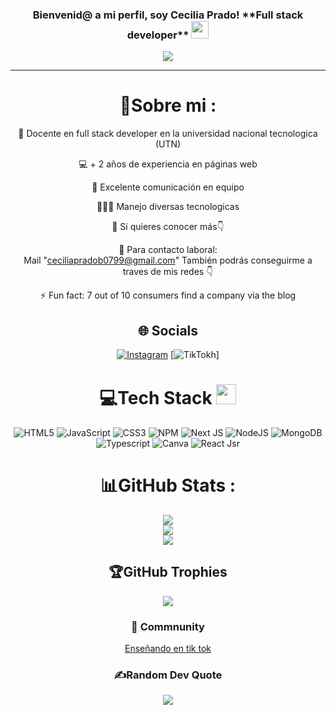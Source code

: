 <h3 align="center">
 Bienvenid@ a mi perfil, soy Cecilia Prado!
 **Full stack developer** 
  <img src="https://media.giphy.com/media/hvRJCLFzcasrR4ia7z/giphy.gif" width="28">
</h3>
<p align="center">
  <a href="https://github.com/CodeWhiteWeb/CodeWhiteWeb"><img src="https://readme-typing-svg.herokuapp.com?color=%2336BCF7&center=true&vCenter=true&lines=Hi+%2C+welcome+to+my+Github+page;I+am+CodeWhiteWeb;I+am+a+High+school+student;Web+Dev;Game+Dev;Bot+Dev;Crypto+Lover+%3C3"></a>
</p>

---
<div align="center">
  
# 💫Sobre mi :
🔭 Docente en full stack developer en la universidad nacional tecnologica (UTN) 
  
💻 + 2 años de experiencia en páginas web

  👯 Excelente comunicación en equipo

  👩🏻‍💻 Manejo diversas tecnologicas 

  💬 Si quieres conocer más👇

  📩 Para contacto laboral:  
  Mail  "ceciliapradob0799@gmail.com" 
  También podrás conseguirme a traves de mis redes 👇

⚡ Fun fact: 7 out of 10 consumers find a company via the blog


## 🌐 Socials
[![Instagram]([https://img.shields.io/badge/Medium-12100E?logo=medium&logoColor=white)](https://medium.com/@CodeWhiteWeb](https://www.instagram.com/chicadelcodigo/)) [![TikTokh]([https://img.shields.io/badge/Twitch-%239146FF.svg?logo=Twitch&logoColor=white](https://www.tiktok.com/@lachicadelcodigo))]

# 💻Tech Stack <img src = "https://media2.giphy.com/media/QssGEmpkyEOhBCb7e1/giphy.gif?cid=ecf05e47a0n3gi1bfqntqmob8g9aid1oyj2wr3ds3mg700bl&rid=giphy.gif" width = 32px> 
![HTML5](https://img.shields.io/badge/html5-%23E34F26.svg?style=for-the-badge&logo=html5&logoColor=white) ![JavaScript](https://img.shields.io/badge/javascript-%23323330.svg?style=for-the-badge&logo=javascript&logoColor=%23F7DF1E) ![CSS3](https://img.shields.io/badge/css3-%231572B6.svg?style=for-the-badge&logo=css3&logoColor=white)   ![NPM](https://img.shields.io/badge/NPM-%23000000.svg?style=for-the-badge&logo=npm&logoColor=white) ![Next JS](https://img.shields.io/badge/Next-black?style=for-the-badge&logo=next.js&logoColor=white) ![NodeJS](https://img.shields.io/badge/node.js-6DA55F?style=for-the-badge&logo=node.js&logoColor=white) ![MongoDB](https://img.shields.io/badge/MongoDB-%234ea94b.svg?style=for-the-badge&logo=mongodb&logoColor=white) ![Typescript]([https://img.shields.io/badge/adobeillustrator-%23FF9A00.svg?style=for-the-badge&logo=adobeillustrator&logoColor=white](https://upload.wikimedia.org/wikipedia/commons/thumb/2/29/TypeScript_Logo_%28Blue%29.svg/2560px-TypeScript_Logo_%28Blue%29.svg.png))  ![Canva](https://img.shields.io/badge/Canva-%2300C4CC.svg?style=for-the-badge&logo=Canva&logoColor=white) ![React Jsr]([https://img.shields.io/badge/docker-%230db7ed.svg?style=for-the-badge&logo=docker&logoColor=white](https://logos-world.net/wp-content/uploads/2023/08/React-Symbol.png))


# 📊GitHub Stats :
![](https://github-readme-stats.vercel.app/api?username=CodeWhiteWeb&theme=radical&hide_border=false&include_all_commits=false&count_private=false)<br/>
![](https://github-readme-streak-stats.herokuapp.com/?user=CodeWhiteWeb&theme=radical&hide_border=false)<br/>
![](https://github-readme-stats.vercel.app/api/top-langs/?username=CodeWhiteWeb&theme=radical&hide_border=false&include_all_commits=false&count_private=false&layout=compact)

## 🏆GitHub Trophies
![](https://github-profile-trophy.vercel.app/?username=CodeWhiteWeb&theme=discord&no-frame=false&no-bg=false&margin-w=4)

### 📕 Commnunity

<!-- T I K T O K COMMUNITY -->
 [Enseñando en tik tok]([https://dev.to/codewhiteweb/10-must-have-3rd-party-services-for-all-websites-584m](https://www.tiktok.com/@lachicadelcodigo))


### ✍️Random Dev Quote
![]([file:///C:/Users/cecil/Downloads/BLACK%20FRIDAY.pdf](https://www.canva.com/design/DAFVPWT0aaY/waJavqe55-M5M2wKDApxkA/watch?utm_content=DAFVPWT0aaY&utm_campaign=designshare&utm_medium=link&utm_source=editor)https://www.canva.com/design/DAFVPWT0aaY/waJavqe55-M5M2wKDApxkA/watch?utm_content=DAFVPWT0aaY&utm_campaign=designshare&utm_medium=link&utm_source=editor)


</div>
